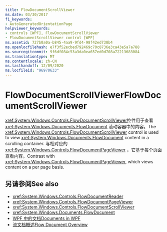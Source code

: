 ```yaml
---
title: FlowDocumentScrollViewer
ms.date: 03/30/2017
f1_keywords:
- AutoGeneratedOrientationPage
helpviewer_keywords:
- controls [WPF], FlowDocumentScrollViewer
- FlowDocumentScrollViewer control [WPF]
ms.assetid: 727b0a0a-b845-4aa9-9fd4-98f42ed738b4
ms.openlocfilehash: e7f3f52ecbed792469c70c8736e3ca43e5a7a788
ms.sourcegitcommit: 9f6df084c53a3da0ea657ed0d708a72213683084
ms.translationtype: MT
ms.contentlocale: zh-CN
ms.lasthandoff: 12/09/2020
ms.locfileid: "96970633"
---
```

# <a name="flowdocumentscrollviewer"></a><span data-ttu-id="e2d65-102">FlowDocumentScrollViewer</span><span class="sxs-lookup"><span data-stu-id="e2d65-102">FlowDocumentScrollViewer</span></span>
<span data-ttu-id="e2d65-103"><xref:System.Windows.Controls.FlowDocumentScrollViewer>控件用于查看 <xref:System.Windows.Documents.FlowDocument> 滚动容器中的内容。</span><span class="sxs-lookup"><span data-stu-id="e2d65-103">The <xref:System.Windows.Controls.FlowDocumentScrollViewer> control is used to view <xref:System.Windows.Documents.FlowDocument> content in a scrolling container.</span></span> <span data-ttu-id="e2d65-104">与相对应的 <xref:System.Windows.Controls.FlowDocumentPageViewer> ，它基于每个页面查看内容。</span><span class="sxs-lookup"><span data-stu-id="e2d65-104">Contrast with <xref:System.Windows.Controls.FlowDocumentPageViewer>, which views content on a per page basis.</span></span>  
  
## <a name="see-also"></a><span data-ttu-id="e2d65-105">另请参阅</span><span class="sxs-lookup"><span data-stu-id="e2d65-105">See also</span></span>

- <xref:System.Windows.Controls.FlowDocumentReader>
- <xref:System.Windows.Controls.FlowDocumentPageViewer>
- <xref:System.Windows.Controls.FlowDocumentScrollViewer>
- <xref:System.Windows.Documents.FlowDocument>
- [<span data-ttu-id="e2d65-106">WPF 中的文档</span><span class="sxs-lookup"><span data-stu-id="e2d65-106">Documents in WPF</span></span>](../advanced/documents-in-wpf.md)
- [<span data-ttu-id="e2d65-107">流文档概述</span><span class="sxs-lookup"><span data-stu-id="e2d65-107">Flow Document Overview</span></span>](../advanced/flow-document-overview.md)
